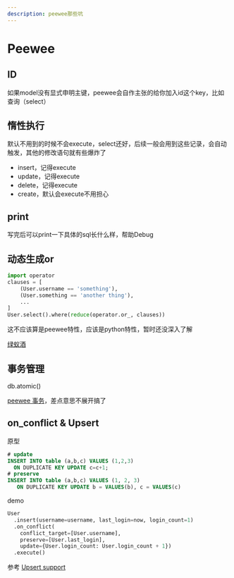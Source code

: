```yaml
---
description: peewee那些坑
---
```


# Peewee

## ID

如果model没有显式申明主键，peewee会自作主张的给你加入id这个key，比如查询（select）

## 惰性执行

默认不用到的时候不会execute，select还好，后续一般会用到这些记录，会自动触发，其他的修改语句就有些爆炸了

* insert，记得execute
* update，记得execute
* delete，记得execute
* create，默认会execute不用担心

## print

写完后可以print一下具体的sql长什么样，帮助Debug

## 动态生成or

```python
import operator
clauses = [
    (User.username == 'something'),
    (User.something == 'another thing'),
    ...
]
User.select().where(reduce(operator.or_, clauses))
```

这不应该算是peewee特性，应该是python特性，暂时还没深入了解

[绿蚁酒](https://stackoverflow.com/questions/22238194/python-peewee-dynamically-or-clauses)

## 事务管理

db.atomic\(\)

[peewee 事务](https://www.cnblogs.com/miaojiyao/articles/5235738.html)，差点意思不展开搞了

## on\_conflict & Upsert

原型

```sql
# update
INSERT INTO table (a,b,c) VALUES (1,2,3)
  ON DUPLICATE KEY UPDATE c=c+1;
# preserve
INSERT INTO table (a,b,c) VALUES (1, 2, 3)
   ON DUPLICATE KEY UPDATE b = VALUES(b), c = VALUES(c)
```

demo

```python
User
  .insert(username=username, last_login=now, login_count=1)
  .on_conflict(
    conflict_target=[User.username],
    preserve=[User.last_login],
    update={User.login_count: User.login_count + 1})
  .execute()
```

参考 [Upsert support](https://github.com/coleifer/peewee/issues/1307)



